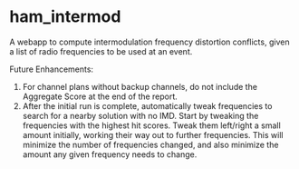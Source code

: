 # ham_intermod
A webapp to compute intermodulation frequency distortion conflicts, given a list of radio frequencies to be used at an event.

Future Enhancements:
1. For channel plans without backup channels, do not include the Aggregate
   Score at the end of the report.
2. After the initial run is complete, automatically tweak frequencies to search
   for a nearby solution with no IMD. Start by tweaking the frequencies with
   the highest hit scores. Tweak them left/right a small amount initially,
   working their way out to further frequencies. This will minimize the number
   of frequencies changed, and also minimize the amount any given frequency
   needs to change.
